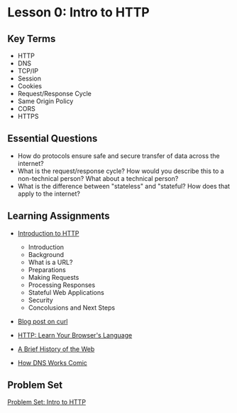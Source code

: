 # Lesson 0: Intro to HTTP

## Key Terms
* HTTP
* DNS
* TCP/IP
* Session
* Cookies
* Request/Response Cycle
* Same Origin Policy
* CORS
* HTTPS

## Essential Questions
* How do protocols ensure safe and secure transfer of data across the internet?
* What is the request/response cycle? How would you describe this to a non-technical person? What about a technical person?
* What is the difference between "stateless" and "stateful? How does that apply to the internet?  

## Learning Assignments
* [Introduction to HTTP](https://launchschool.com/books/http)
  * Introduction
  * Background
  * What is a URL?
  * Preparations
  * Making Requests
  * Processing Responses
  * Stateful Web Applications
  * Security
  * Concolusions and Next Steps


* [Blog post on curl](https://www.networkworld.com/article/2992017/the-joy-of-curl.html)
* [HTTP: Learn Your Browser's Language](https://marcy-lab-school.s3.us-east-2.amazonaws.com/http-zine+(2).pdf)
* [A Brief History of the Web](https://www.w3.org/History.html)
* [How DNS Works Comic](https://howdns.works/ep2/)

## Problem Set
[Problem Set: Intro to HTTP](https://classroom.github.com/a/r1AqbZh1)

